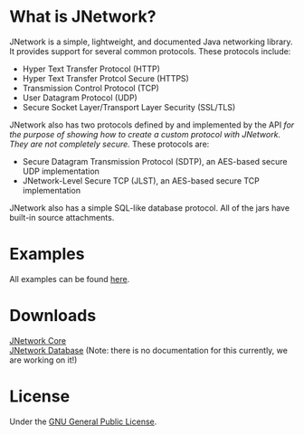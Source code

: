 # What is JNetwork?
JNetwork is a simple, lightweight, and documented Java networking library. It provides support for several common protocols. These protocols include:<br>
* Hyper Text Transfer Protocol (HTTP)
* Hyper Text Transfer Protcol Secure (HTTPS)
* Transmission Control Protocol (TCP)
* User Datagram Protocol (UDP)
* Secure Socket Layer/Transport Layer Security (SSL/TLS)

JNetwork also has two protocols defined by and implemented by the API _for the purpose of showing how to create a custom protocol with JNetwork. They are not completely secure._ These protocols are:
* Secure Datagram Transmission Protocol (SDTP), an AES-based secure UDP implementation
* JNetwork-Level Secure TCP (JLST), an AES-based secure TCP implementation

JNetwork also has a simple SQL-like database protocol. All of the jars have built-in source attachments.

# Examples
All examples can be found [here](src/example).

# Downloads
[JNetwork Core](libs/jnetwork-core.jar)<br>
[JNetwork Database](libs/jnetwork-database.jar) (Note: there is no documentation for this currently, we are working on it!)<br>

# License
Under the [GNU General Public License](LICENSE.md). 
